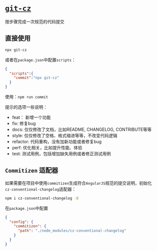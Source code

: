 # [`git-cz`](https://www.npmjs.com/package/git-cz)

按步骤完成一次规范的代码提交

## 直接使用
```bash
npx git-cz
```
或者在`package.json`中配置`scripts`：
```json
{
  "scripts":{
    "commit":"npx git-cz"
  }
}
```
使用：`npm run commit`

提示的选项一些说明：
- feat： 新增一个功能
- fix: 修复bug
- docs: 仅仅修改了文档，比如README, CHANGELOG, CONTRIBUTE等等
- style: 仅仅修改了空格、格式缩进等等，不改变代码逻辑
- refactor: 代码重构，没有加新功能或者修复bug
- perf: 优化相关，比如提升性能、体验
- test: 测试用例，包括增加缺失用例或者修正测试用例


## `Commitizen` 适配器
如果需要在项目中使用`commitizen`生成符合`AngularJS`规范的提交说明，初始化`cz-conventional-changelog`适配器：
```bash
npm i cz-conventional-changelog -D
```
在`package.json`中配置
```json
{
  "config": {
    "commitizen": {
      "path": "./node_modules/cz-conventional-changelog"
    }
  }
}
```

